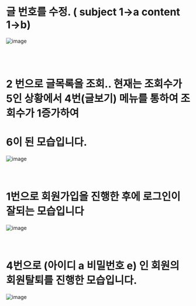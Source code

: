
 
 # 글 번호를 수정. ( subject 1->a content 1->b)
![image](/uploads/ec2db01b9463ba7f9877e8f5bf658286/image.png)  

 <br/> 
 <br/> 

# 2 번으로 글목록을 조회.. 현재는 조회수가 5인 상황에서 4번(글보기) 메뉴를 통하여 조회수가 1증가하여
# 6이 된 모습입니다.
![image](/uploads/d6052cf5ef746d55d191112b877932a8/image.png)  
<br/> 
<br/> 


# 1번으로 회원가입을 진행한 후에 로그인이 잘되는 모습입니다
![image](/uploads/da1029da820d793e9826e6c77ed69b35/image.png)  
<br/> 
<br/> 

# 4번으로 (아이디 a 비밀번호 e) 인 회원의 회원탈퇴를 진행한 모습입니다. 
![image](/uploads/da1029da820d793e9826e6c77ed69b35/image.png)
